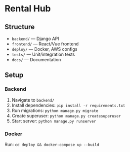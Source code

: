 # Rental Hub

## Structure

- `backend/` — Django API
- `frontend/` — React/Vue frontend
- `deploy/` — Docker, AWS configs
- `tests/` — Unit/integration tests
- `docs/` — Documentation

## Setup

### Backend

1. Navigate to `backend/`
2. Install dependencies: `pip install -r requirements.txt`
3. Run migrations: `python manage.py migrate`
4. Create superuser: `python manage.py createsuperuser`
5. Start server: `python manage.py runserver`

### Docker

Run: `cd deploy && docker-compose up --build`
